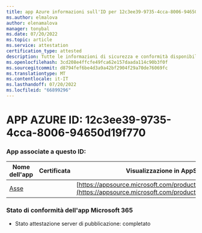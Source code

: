 ```yaml
---
title: app Azure informazioni sull'ID per 12c3ee39-9735-4cca-8006-94650d19f770
ms.author: elmalova
author: elenamalova
manager: tonybal
ms.date: 07/20/2022
ms.topic: article
ms.service: attestation
certification_type: attested
description: Tutte le informazioni di sicurezza e conformità disponibili per 12c3ee39-9735-4cca-8006-94650d19f770.
ms.openlocfilehash: 3cd208e4ffcfe49fca62e157daada114c90b3f0f
ms.sourcegitcommit: d8794fef6be4d3a9a42bf2904f29a70de76069fc
ms.translationtype: MT
ms.contentlocale: it-IT
ms.lasthandoff: 07/20/2022
ms.locfileid: "66899296"
---
```

# <a name="azure-app-id-12c3ee39-9735-4cca-8006-94650d19f770"></a>APP AZURE ID: 12c3ee39-9735-4cca-8006-94650d19f770


### <a name="apps-associated-with-this-id"></a>App associate a questo ID:
| **Nome dell'app** | **Certificata** | **Visualizzazione in AppSource** |
|--------------|---------------|-----------------------|
| [Asse](../forward/WA200003932.md) |  | [https://appsource.microsoft.com/product/office/WA200003932](https://appsource.microsoft.com/product/office/WA200003932) |

### <a name="microsoft-365-app-compliance-status"></a>Stato di conformità dell'app Microsoft 365
- Stato attestazione server di pubblicazione: completato

